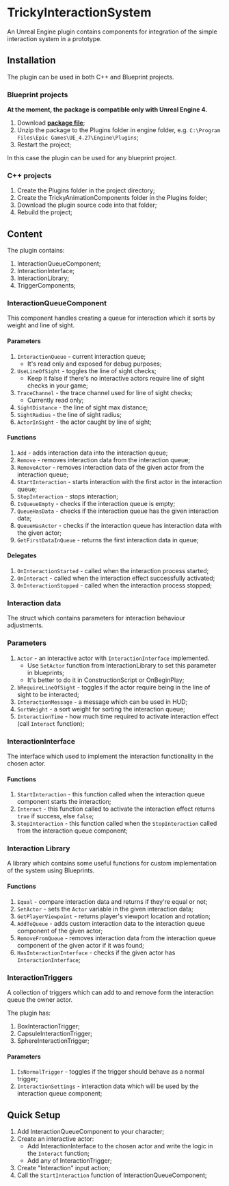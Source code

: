 # TrickyInteractionSystem

An Unreal Engine plugin contains components for integration of the simple interaction system in a prototype.

## Installation

The plugin can be used in both C++ and Blueprint projects.

### Blueprint projects

**At the moment, the package is compatible only with Unreal Engine 4.**

1. Download [**package file**](https://github.com/TrickyFatCat/TrickyInteractionSystem/releases/tag/v1.0.2);
2. Unzip the package to the Plugins folder in engine folder, e.g. `C:\Program Files\Epic Games\UE_4.27\Engine\Plugins`;
3. Restart the project;

In this case the plugin can be used for any blueprint project.

### C++ projects

1. Create the Plugins folder in the project directory;
2. Create the TrickyAnimationComponents folder in the Plugins folder;
3. Download the plugin source code into that folder;
4. Rebuild the project;

## Content

The plugin contains:

1. InteractionQueueComponent;
2. InteractionInterface;
3. InteractionLibrary;
4. TriggerComponents;

### InteractionQueueComponent

This component handles creating a queue for interaction which it sorts by weight and line of sight.

#### Parameters

1. `InteractionQueue` - current interaction queue;
   * It's read only and exposed for debug purposes;
2. `UseLineOfSight` - toggles the line of sight checks;
   * Keep it false if there's no interactive actors require line of sight checks in your game;
3. `TraceChannel` - the trace channel used for line of sight checks;
   * Currently read only;
4. `SightDistance` - the line of sight max distance;
5. `SightRadius` - the line of sight radius;
6. `ActorInSight` - the actor caught by line of sight;

#### Functions

1. `Add` - adds interaction data into the interaction queue;
2. `Remove` - removes interaction data from the interaction queue;
3. `RemoveActor` - removes interaction data of the given actor from the interaction queue;
4. `StartInteraction` - starts interaction with the first actor in the interaction queue;
5. `StopInteraction` - stops interaction;
6. `IsQueueEmpty` - checks if the interaction queue is empty;
7. `QueueHasData` - checks if the interaction queue has the given interaction data;
8. `QueueHasActor` - checks if the interaction queue has interaction data with the given actor;
9. `GetFirstDataInQueue` - returns the first interaction data in queue;

#### Delegates

1. `OnInteractionStarted` - called when the interaction process started;
2. `OnInteract` - called when the interaction effect successfully activated;
3. `OnInteractionStopped` - called when the interaction process stopped;

### Interaction data

The struct which contains parameters for interaction behaviour adjustments.

### Parameters

1. `Actor` - an interactive actor with `InteractionInterface` implemented.
   * Use `SetActor` function from InteractionLibrary to set this parameter in blueprints;
   * It's better to do it in ConstructionScript or OnBeginPlay;
2. `bRequireLineOfSight` - toggles if the actor require being in the line of sight to be interacted; 
3. `InteractionMessage` - a message which can be used in HUD;
4. `SortWeight` - a sort weight for sorting the interaction queue;
5. `InteractionTime` - how much time required to activate interaction effect (call `Interact` function);

### InteractionInterface

The interface which used to implement the interaction functionality in the chosen actor.

#### Functions

1. `StartInteraction` - this function called when the interaction queue component starts the interaction;
2. `Interact` - this function called to activate the interaction effect returns `true` if success, else `false`;
3. `StopInteraction` - this function called when the `StopInteraction` called from the interaction queue component;

### Interaction Library

A library which contains some useful functions for custom implementation of the system using Blueprints.

#### Functions

1. `Equal` - compare interaction data and returns if they're equal or not;
2. `SetActor` - sets the `Actor` variable in the given interaction data;
3. `GetPlayerViewpoint` - returns player's viewport location and rotation;
4. `AddToQueue` - adds custom interaction data to the interaction queue component of the given actor;
5. `RemoveFromQueue` - removes interaction data from the interaction queue component of the given actor if it was found;
6. `HasInteractionInterface` - checks if the given actor has `InteractionInterface`;

### InteractionTriggers

A collection of triggers which can add to and remove form the interaction queue the owner actor.

The plugin has:
1. BoxInteractionTrigger;
2. CapsuleInteractionTrigger;
3. SphereInteractionTrigger;

#### Parameters

1. `IsNormalTrigger` - toggles if the trigger should behave as a normal trigger;
2. `InteractionSettings` - interaction data which will be used by the interaction queue component;

## Quick Setup

1. Add InteractionQueueComponent to your character;
2. Create an interactive actor:
   * Add InteractionInterface to the chosen actor and write the logic in the `Interact` function;
   * Add any of InteractionTrigger;
3. Create "Interaction" input action;
4. Call the `StartInteraction` function of InteractionQueueComponent;